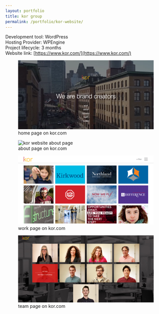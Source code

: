 ```yaml
---
layout: portfolio
title: kor group
permalink: /portfolio/kor-website/
---
```


Development tool: WordPress   
Hosting Provider: WPEngine   
Project lifecycle: 3 months  
Website link: [https://www.kor.com/](https://www.kor.com/)   
  
<figure>
  <img src="/img/full/kor/full-kor-homepage.png" alt="kor website home page">	
  <figcaption>home page on kor.com</figcaption>
</figure>

<figure>
  <img src="/img/full/kor/full-kor-aboutpage.png" alt="kor website about page">	
  <figcaption>about page on kor.com</figcaption>
</figure>

<figure>
  <img src="/img/full/kor/full-kor-workpage.png" alt="kor website work page">	
  <figcaption>work page on kor.com</figcaption>
</figure>

<figure>
  <img src="/img/full/kor/full-kor-teampage.png" alt="kor website team page">	
  <figcaption>team page on kor.com</figcaption>
</figure>

